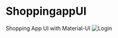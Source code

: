# ShoppingappUI
Shopping App UI with Material-UI
![Login](https://user-images.githubusercontent.com/87471439/215509289-dfcdbb8a-184d-49ca-8259-93d925e5f921.PNG)
